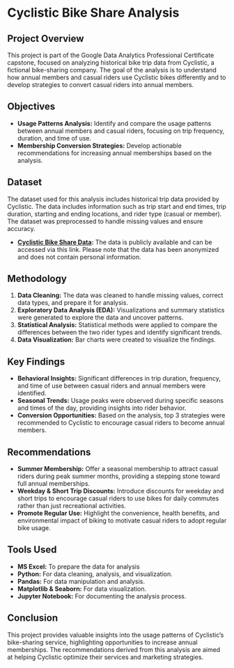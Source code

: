 # Cyclistic Bike Share Analysis

## Project Overview

This project is part of the Google Data Analytics Professional Certificate capstone, focused on analyzing historical bike trip data from Cyclistic, a fictional bike-sharing company. The goal of the analysis is to understand how annual members and casual riders use Cyclistic bikes differently and to develop strategies to convert casual riders into annual members.

## Objectives

- **Usage Patterns Analysis:** Identify and compare the usage patterns between annual members and casual riders, focusing on trip frequency, duration, and time of use.
- **Membership Conversion Strategies:** Develop actionable recommendations for increasing annual memberships based on the analysis.

## Dataset

The dataset used for this analysis includes historical trip data provided by Cyclistic. The data includes information such as trip start and end times, trip duration, starting and ending locations, and rider type (casual or member). The dataset was preprocessed to handle missing values and ensure accuracy.

- **[Cyclistic Bike Share Data](https://divvy-tripdata.s3.amazonaws.com/index.html):** The data is publicly available and can be accessed via this link. Please note that the data has been anonymized and does not contain personal information.

## Methodology

1. **Data Cleaning:** The data was cleaned to handle missing values, correct data types, and prepare it for analysis.
2. **Exploratory Data Analysis (EDA):** Visualizations and summary statistics were generated to explore the data and uncover patterns.
3. **Statistical Analysis:** Statistical methods were applied to compare the differences between the two rider types and identify significant trends.
4. **Data Visualization:** Bar charts were created to visualize the findings.

## Key Findings

- **Behavioral Insights:** Significant differences in trip duration, frequency, and time of use between casual riders and annual members were identified.
- **Seasonal Trends:** Usage peaks were observed during specific seasons and times of the day, providing insights into rider behavior.
- **Conversion Opportunities:** Based on the analysis, top 3 strategies were recommended to Cyclistic to encourage casual riders to become annual members.

## Recommendations

- **Summer Membership:** Offer a seasonal membership to attract casual riders during peak summer months, providing a stepping stone toward full annual memberships.
- **Weekday & Short Trip Discounts:** Introduce discounts for weekday and short trips to encourage casual riders to use bikes for daily commutes rather than just recreational activities.
- **Promote Regular Use:** Highlight the convenience, health benefits, and environmental impact of biking to motivate casual riders to adopt regular bike usage.

## Tools Used
- **MS Excel:** To prepare the data for analysis
- **Python:** For data cleaning, analysis, and visualization.
- **Pandas:** For data manipulation and analysis.
- **Matplotlib & Seaborn:** For data visualization.
- **Jupyter Notebook:** For documenting the analysis process.

## Conclusion

This project provides valuable insights into the usage patterns of Cyclistic’s bike-sharing service, highlighting opportunities to increase annual memberships. The recommendations derived from this analysis are aimed at helping Cyclistic optimize their services and marketing strategies.

